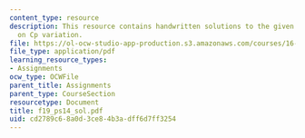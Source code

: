 ```yaml
---
content_type: resource
description: This resource contains handwritten solutions to the given problem set
  on Cp variation.
file: https://ol-ocw-studio-app-production.s3.amazonaws.com/courses/16-01-unified-engineering-i-ii-iii-iv-fall-2005-spring-2006/cd2789c68a0d3ce84b3adff6d7ff3254_f19_ps14_sol.pdf
file_type: application/pdf
learning_resource_types:
- Assignments
ocw_type: OCWFile
parent_title: Assignments
parent_type: CourseSection
resourcetype: Document
title: f19_ps14_sol.pdf
uid: cd2789c6-8a0d-3ce8-4b3a-dff6d7ff3254
---
```

